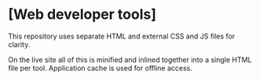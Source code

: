 # [Web developer tools]

This repository uses separate HTML and external CSS and JS files for clarity.

On the live site all of this is minified and inlined together into a single HTML file per tool. Application cache is used for offline access.

